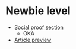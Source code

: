 # Newbie level

* [Social proof section](https://cocky-wozniak-6f667f.netlify.app/)
  - OKA
* [Article preview](https://inspiring-babbage-db1b91.netlify.app/)
